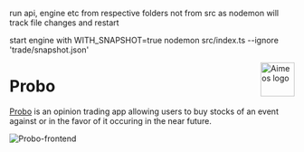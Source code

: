 run api, engine etc from respective folders not from src as nodemon will track file changes and restart

start engine with WITH_SNAPSHOT=true nodemon src/index.ts --ignore 'trade/snapshot.json'

<a href="https://aimeos.org/">
    <img src="https://github.com/Shubhamxshah/probo/blob/main/frontend/public/probo.avif") alt="Aimeos logo" title="Aimeos" align="right" height="60" />
</a>

# Probo

[Probo](http://probo.shubhamxshah.xyz) is an opinion trading app allowing users to buy stocks of an event against or in the favor of it occuring in the near future.

![Probo-frontend](https://github.com/Shubhamxshah/probo/blob/main/frontend/public/probo-logo.png)
